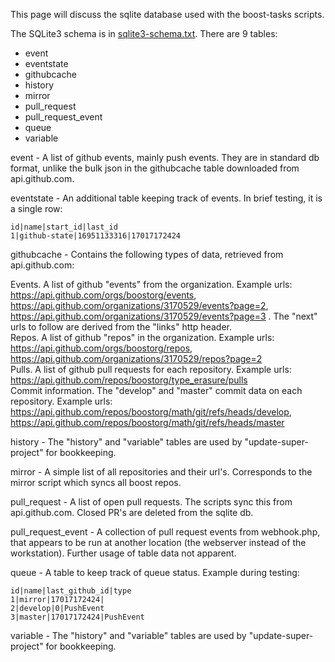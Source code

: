 This page will discuss the sqlite database used with the boost-tasks scripts.

The SQLite3 schema is in [sqlite3-schema.txt](sqlite3-schema.txt). There are 9 tables:

- event 
- eventstate 
- githubcache 
- history 
- mirror 
- pull_request 
- pull_request_event
- queue 
- variable 

event - A list of github events, mainly push events. They are in standard db format, unlike the bulk json in the githubcache table downloaded from api.github.com. 

eventstate - An additional table keeping track of events. In brief testing, it is a single row:  
```
id|name|start_id|last_id  
1|github-state|16951133316|17017172424  
```
githubcache - Contains the following types of data, retrieved from api.github.com:  

Events. A list of github "events" from the organization. Example urls: https://api.github.com/orgs/boostorg/events, https://api.github.com/organizations/3170529/events?page=2, https://api.github.com/organizations/3170529/events?page=3 .  The "next" urls to follow are derived from the "links" http header.  
Repos. A list of github "repos" in the organization. Example urls: https://api.github.com/orgs/boostorg/repos, https://api.github.com/organizations/3170529/repos?page=2  
Pulls. A list of github pull requests for each repository. Example urls: https://api.github.com/repos/boostorg/type_erasure/pulls  
Commit information. The "develop" and "master" commit data on each repository. Example urls:  https://api.github.com/repos/boostorg/math/git/refs/heads/develop, https://api.github.com/repos/boostorg/math/git/refs/heads/master  

history - The "history" and "variable" tables are used by "update-super-project" for bookkeeping.  

mirror - A simple list of all repositories and their url's. Corresponds to the mirror script which syncs all boost repos.  

pull_request - A list of open pull requests. The scripts sync this from api.github.com. Closed PR's are deleted from the sqlite db.  

pull_request_event - A collection of pull request events from webhook.php, that appears to be run at another location (the webserver instead of the workstation). Further usage of table data not apparent.  

queue - A table to keep track of queue status. Example during testing:  
```
id|name|last_github_id|type
1|mirror|17017172424|
2|develop|0|PushEvent
3|master|17017172424|PushEvent
```
variable - The "history" and "variable" tables are used by "update-super-project" for bookkeeping.  
